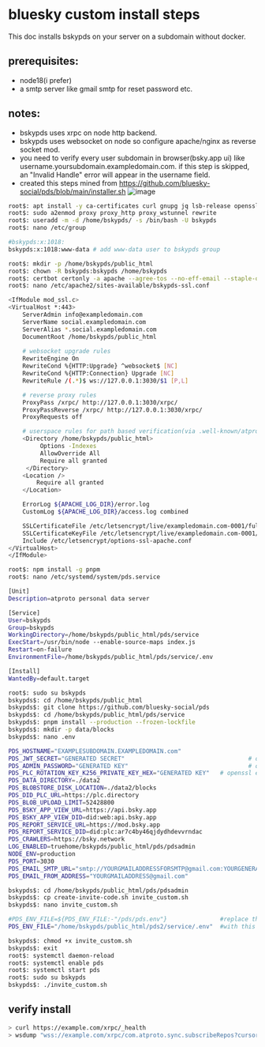 
# bluesky custom install steps
This doc installs bskypds on your server on a subdomain without docker.

## prerequisites:
- node18(i prefer)
- a smtp server like gmail smtp for reset password etc.
## notes:
 - bskypds uses xrpc on node http backend.
 - bskypds uses websocket on node so configure apache/nginx as reverse socket mod.
 - you need to verify every user subdomain in browser(bsky.app ui)  like username.yoursubdomain.exampledomain.com. if this step is skipped, an "Invalid Handle" error will appear in the username field.
 - created this steps mined from https://github.com/bluesky-social/pds/blob/main/installer.sh
![image](https://github.com/user-attachments/assets/e7d7b3e5-6108-409e-9a71-8acec37ab870)

```bash
root$: apt install -y ca-certificates curl gnupg jq lsb-release openssl sqlite3 xxd
root$: sudo a2enmod proxy proxy_http proxy_wstunnel rewrite
root$: useradd -m -d /home/bskypds/ -s /bin/bash -U bskypds 
root$: nano /etc/group
```
```bash
#bskypds:x:1018:
bskypds:x:1018:www-data # add www-data user to bskypds group
```
```bash
root$: mkdir -p /home/bskypds/public_html
root$: chown -R bskypds:bskypds /home/bskypds 
root$: certbot certonly -a apache --agree-tos --no-eff-email --staple-ocsp --email info@domain.com -d domain.com,www.domain.com
root$: nano /etc/apache2/sites-available/bskypds-ssl.conf
```
```bash
<IfModule mod_ssl.c>
<VirtualHost *:443>
    ServerAdmin info@exampledomain.com
    ServerName social.exampledomain.com
    ServerAlias *.social.exampledomain.com
    DocumentRoot /home/bskypds/public_html
	
	# websocket upgrade rules
    RewriteEngine On
    RewriteCond %{HTTP:Upgrade} ^websocket$ [NC] 
    RewriteCond %{HTTP:Connection} Upgrade [NC]
    RewriteRule /(.*)$ ws://127.0.0.1:3030/$1 [P,L]

	# reverse proxy rules
    ProxyPass /xrpc/ http://127.0.0.1:3030/xrpc/
    ProxyPassReverse /xrpc/ http://127.0.0.1:3030/xrpc/
    ProxyRequests off

	# userspace rules for path based verification(via .well-known/atproto-did file) like username.subdomain.domain.com
    <Directory /home/bskypds/public_html>
         Options -Indexes
         AllowOverride All
         Require all granted
     </Directory>
    <Location />
        Require all granted
    </Location>

    ErrorLog ${APACHE_LOG_DIR}/error.log
    CustomLog ${APACHE_LOG_DIR}/access.log combined

    SSLCertificateFile /etc/letsencrypt/live/exampledomain.com-0001/fullchain.pem
    SSLCertificateKeyFile /etc/letsencrypt/live/exampledomain.com-0001/privkey.pem
    Include /etc/letsencrypt/options-ssl-apache.conf
</VirtualHost>
</IfModule>

```
```bash
root$: npm install -g pnpm
root$: nano /etc/systemd/system/pds.service
```
```bash
[Unit]
Description=atproto personal data server

[Service]
User=bskypds
Group=bskypds
WorkingDirectory=/home/bskypds/public_html/pds/service
ExecStart=/usr/bin/node --enable-source-maps index.js
Restart=on-failure
EnvironmentFile=/home/bskypds/public_html/pds/service/.env

[Install]
WantedBy=default.target

```
```bash
root$: sudo su bskypds
bskypds$: cd /home/bskypds/public_html
bskypds$: git clone https://github.com/bluesky-social/pds
bskypds$: cd /home/bskypds/public_html/pds/service
bskypds$: pnpm install --production --frozen-lockfile
bskypds$: mkdir -p data/blocks
bskypds$: nano .env
```
```bash
PDS_HOSTNAME="EXAMPLESUBDOMAIN.EXAMPLEDOMAIN.com"
PDS_JWT_SECRET="GENERATED SECRET"                                   # openssl rand --hex 16
PDS_ADMIN_PASSWORD="GENERATED KEY"                                  # openssl ecparam --name secp256k1 --genkey --noout --outform DER | tail --bytes=+8 | head --bytes=32 | xxd --plain --cols 32
PDS_PLC_ROTATION_KEY_K256_PRIVATE_KEY_HEX="GENERATED KEY"   # openssl ecparam --name secp256k1 --genkey --noout --outform DER | tail --bytes=+8 | head --bytes=32 | xxd --plain --cols 32
PDS_DATA_DIRECTORY=./data2
PDS_BLOBSTORE_DISK_LOCATION=./data2/blocks
PDS_DID_PLC_URL=https://plc.directory
PDS_BLOB_UPLOAD_LIMIT=52428800
PDS_BSKY_APP_VIEW_URL=https://api.bsky.app
PDS_BSKY_APP_VIEW_DID=did:web:api.bsky.app
PDS_REPORT_SERVICE_URL=https://mod.bsky.app
PDS_REPORT_SERVICE_DID=did:plc:ar7c4by46qjdydhdevvrndac
PDS_CRAWLERS=https://bsky.network
LOG_ENABLED=truehome/bskypds/public_html/pds/pdsadmin
NODE_ENV=production
PDS_PORT=3030
PDS_EMAIL_SMTP_URL="smtp://YOURGMAILADDRESSFORSMTP@gmail.com:YOURGENERATEDAPPKEY@smtp.gmail.com:587"
PDS_EMAIL_FROM_ADDRESS="YOURGMAILADDRESS@gmail.com"
```
```bash
bskypds$: cd /home/bskypds/public_html/pds/pdsadmin
bskypds$: cp create-invite-code.sh invite_custom.sh
bskypds$: nano invite_custom.sh

```
```bash
#PDS_ENV_FILE=${PDS_ENV_FILE:-"/pds/pds.env"}               #replace this
PDS_ENV_FILE="/home/bskypds/public_html/pds2/service/.env"  #with this
```
```bash
bskypds$: chmod +x invite_custom.sh
bskypds$: exit
root$: systemctl daemon-reload
root$: systemctl enable pds
root$: systemctl start pds
root$: sudo su bskypds
bskypds$: ./invite_custom.sh
```
## verify install
```bash
> curl https://example.com/xrpc/_health
> wsdump "wss://example.com/xrpc/com.atproto.sync.subscribeRepos?cursor=0"
```


